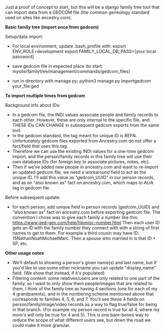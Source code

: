 
Just a proof of concept to start, but this will be a django family tree tool that can import data from a GEDCOM file (the 
common geneology standard used on sites like ancestry.com). 

**Basic family tree (import once from gedcom)**

Setup/data import: 
- For local environment, update .bash_profile with: 
export ENV_ROLE=development
export FAMILY_LOCAL_DB_PASS=[your local password]

- save gedcom file in expected place (to start: mysite/familytree/management/commands/gedcom_files)
- run in directory with manage.py: python3 manage.py importgedcom your_file.ged


**To import multiple times from gedcom**

Background info about IDs: 
- In a gedcom file, the INDI values associate people and family records to each other. However, these are only internal 
to the specific file, and THESE IDs CAN CHANGE in subsequent gedcom exports from the same tool. 
- In the gedcom standard, the tag meant for unique ID is REFN. Unfortunately gedcom files exported from Ancestry.com do 
not offer a fact/field that uses this tag. 
- Therefore we can use the existing INDI values for a one-time gedcom import, and the person/family records in this family 
tree will use their own database IDs (for foreign key to associate pictures, notes, etc).  
- Then if we've added new people in ancestry.com and want to re-import an updated gedcom file, we need a workaround field 
to act as the unique ID. I'll add this value as "gedcom_UUID" in our person records, and as an "also known as" fact on ancestry.com, which maps to ALIA tag in gedcom file. 

Before subsequent update: 
- for each person, add unique field in person records (gedcom_UUID) and "also known as" fact on ancestry.com before exporting 
gedcom file. The convention I chose was to give each family a number like this: https://www.ged-gen.com/help/hlpmisc-number.html
Then each user ID gets an ID with the family number they connect with with a string of first names to get to them. 
For example a third cousin may have ID: 15NathanNoahMichaelMarc. Then a spouse who married in is that ID + SP, etc.

**Other usage notes**

- We'll default to showing a person's given name(s) and last name, but if you'd like to use some other nickname you can 
update "display_name" field. (We show that instead, if it's populated) 
- Filtering content: some relatives/users are only related to one part of the family, so I want to only show them people/images
that are related to them. I think of the family tree as having 4 sections (one for each of my 4 grandparents), and in the numbering
scheme mentioned above that corresponds to families 4, 5, 6, and 7. You'll see these 4 fields on person/family/image/video records
as a way to flag true/false for being in that branch. (For example my person record is true for all 4, where my mom's will only 
be true for 4 and 5). This is one bare-bones way to reduce the scope of what different users see, but down the road we could make it 
more granular. 